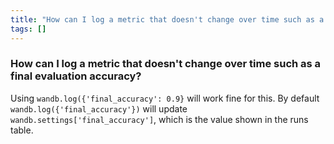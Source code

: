 ```yaml
---
title: "How can I log a metric that doesn't change over time such as a final evaluation accuracy?"
tags: []
---
```


### How can I log a metric that doesn't change over time such as a final evaluation accuracy?
Using `wandb.log({'final_accuracy': 0.9}` will work fine for this. By default `wandb.log({'final_accuracy'})` will update `wandb.settings['final_accuracy']`, which is the value shown in the runs table.